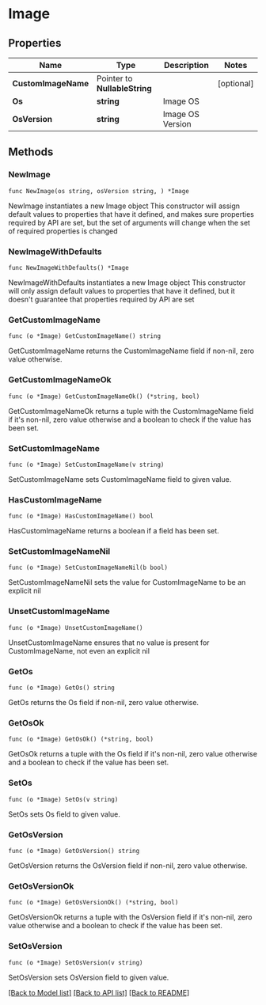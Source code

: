 # Image

## Properties

Name | Type | Description | Notes
------------ | ------------- | ------------- | -------------
**CustomImageName** | Pointer to **NullableString** |  | [optional] 
**Os** | **string** | Image OS | 
**OsVersion** | **string** | Image OS Version | 

## Methods

### NewImage

`func NewImage(os string, osVersion string, ) *Image`

NewImage instantiates a new Image object
This constructor will assign default values to properties that have it defined,
and makes sure properties required by API are set, but the set of arguments
will change when the set of required properties is changed

### NewImageWithDefaults

`func NewImageWithDefaults() *Image`

NewImageWithDefaults instantiates a new Image object
This constructor will only assign default values to properties that have it defined,
but it doesn't guarantee that properties required by API are set

### GetCustomImageName

`func (o *Image) GetCustomImageName() string`

GetCustomImageName returns the CustomImageName field if non-nil, zero value otherwise.

### GetCustomImageNameOk

`func (o *Image) GetCustomImageNameOk() (*string, bool)`

GetCustomImageNameOk returns a tuple with the CustomImageName field if it's non-nil, zero value otherwise
and a boolean to check if the value has been set.

### SetCustomImageName

`func (o *Image) SetCustomImageName(v string)`

SetCustomImageName sets CustomImageName field to given value.

### HasCustomImageName

`func (o *Image) HasCustomImageName() bool`

HasCustomImageName returns a boolean if a field has been set.

### SetCustomImageNameNil

`func (o *Image) SetCustomImageNameNil(b bool)`

 SetCustomImageNameNil sets the value for CustomImageName to be an explicit nil

### UnsetCustomImageName
`func (o *Image) UnsetCustomImageName()`

UnsetCustomImageName ensures that no value is present for CustomImageName, not even an explicit nil
### GetOs

`func (o *Image) GetOs() string`

GetOs returns the Os field if non-nil, zero value otherwise.

### GetOsOk

`func (o *Image) GetOsOk() (*string, bool)`

GetOsOk returns a tuple with the Os field if it's non-nil, zero value otherwise
and a boolean to check if the value has been set.

### SetOs

`func (o *Image) SetOs(v string)`

SetOs sets Os field to given value.


### GetOsVersion

`func (o *Image) GetOsVersion() string`

GetOsVersion returns the OsVersion field if non-nil, zero value otherwise.

### GetOsVersionOk

`func (o *Image) GetOsVersionOk() (*string, bool)`

GetOsVersionOk returns a tuple with the OsVersion field if it's non-nil, zero value otherwise
and a boolean to check if the value has been set.

### SetOsVersion

`func (o *Image) SetOsVersion(v string)`

SetOsVersion sets OsVersion field to given value.



[[Back to Model list]](../README.md#documentation-for-models) [[Back to API list]](../README.md#documentation-for-api-endpoints) [[Back to README]](../README.md)


